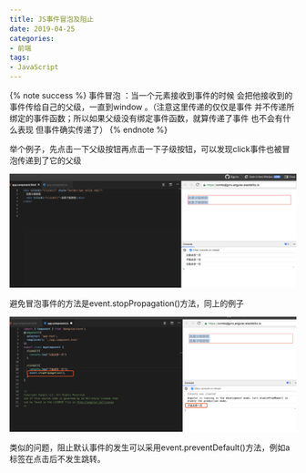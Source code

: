 ```yaml
---
title: JS事件冒泡及阻止
date: 2019-04-25
categories:
- 前端
tags:
- JavaScript
---
```


{% note success %}
事件冒泡 ：当一个元素接收到事件的时候 会把他接收到的事件传给自己的父级，一直到window 。（注意这里传递的仅仅是事件 并不传递所绑定的事件函数；所以如果父级没有绑定事件函数，就算传递了事件 也不会有什么表现 但事件确实传递了）
{% endnote %}

举个例子，先点击一下父级按钮再点击一下子级按钮，可以发现click事件也被冒泡传递到了它的父级

![](/image/event_bubbling/img1.png)

避免冒泡事件的方法是event.stopPropagation()方法，同上的例子

![](/image/event_bubbling/img2.png)

类似的问题，阻止默认事件的发生可以采用event.preventDefault()方法，例如a标签在点击后不发生跳转。
